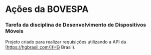# Ações da BOVESPA

### Tarefa da disciplina de Desenvolvimento de Dispositivos Móveis

Projeto criado para realizar requisições utilizando a API da [https://hgbrasil.com/](HG Brasil).

